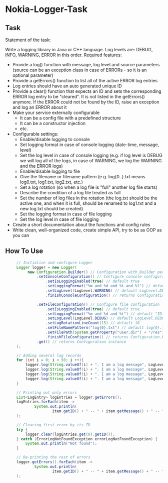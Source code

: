 # Nokia-Logger-Task

## Task

Statement of the task:

Write a logging library in Java or C++ language.
Log levels are: DEBUG, INFO, WARNING, ERROR in this order.
Required features:
- Provide a log() function with message, log level and source parameters (source can be an exception class in case of ERRORs - so it is an optional parameter)
- Provide a getErrors() function to list all of the active ERROR log entries
- Log entries should have an auto generated unique ID
- Provide a clear() function that expects an ID and sets the corresponding ERROR log entry to be "cleared". It is not listed in the getErrors() anymore. If the ERROR could not be found by the ID, raise an exception and log an ERROR about it
- Make your service externally configurable
	- It can be a config file with a predefined structure
	- It can be a constructor injection
	- etc.	
- Configurable settings:
	- Enable/disable logging to console
	- Set logging format in case of console logging (date-time, message, level)
	- Set the log level in case of console logging (e.g. if log level is DEBUG we will log all of the logs, in case of WARNING, we log the WARNING and the ERROR logs)
	- Enable/disable logging to file
	- Give the filename or filename pattern (e.g. log{0..}.txt means log0.txt, log1.txt, log2.txt, etc.)
	- Set a log rotation (so when a log file is "full" another log file starts)
	- Describe the condition of a log file treated as full
	- Set the number of log files in the rotation (the log.txt should be the active one, and when it is full, should be renamed to log1.txt and a new log.txt should be created)
	- Set the logging format in case of file logging
	- Set the log level in case of file logging
- Create a short documentation about the functions and config rules
- Write clean, well-organized code, create simple API, try to be as OOP as you can


## How To Use


```java
     // Initialize and configure Logger
     Logger logger = new Logger(
          new Configuration.Builder() // Configuration with Builder pattern
              .setConsoleConfiguration() // Configure console configuration
                  .setIsLoggingEnabled(true) // default true
                  .setLoggingFormat("%m and %d and %t and %l") // default "ID:%i Date:%d Time:%t Message:'%m' Level:%l"
                  .setLogLevel(LogLevel.WARNING) // default LogLevel.DEBUG
                  .finishConsoleConfiguration() // returns Configuration.Builder

              .setFileConfiguration() // Configure file configuration
                  .setIsLoggingEnabled(true) // default true
                  .setLoggingFormat("%m and %d and %t") // default "ID:%i Date:%d Time:%t Message:'%m' Level:%l"
                  .setLogLevel(LogLevel.DEBUG) // default LogLevel.DEBUG
                  .setLogRotationLineCount(15) // default 10
                  .setFileNamePattern("log{0}.txt") // default log{0}.txt
                  .setFilePath(System.getProperty("user.dir") + "/res") // default System.getProperty("user.dir")
                  .finishFileConfiguration() // returns Configuration.Builder
              .get() // returns Configuration instance
     );

     // Adding several log records
     for (int i = 0; i < 50; i ++){
         logger.log(String.valueOf(i) + ". I am a log message", LogLevel.INFO);
         logger.log(String.valueOf(i) + ". I am a log message", LogLevel.DEBUG);
         logger.log(String.valueOf(i) + ". I am a log message", LogLevel.WARNING);
         logger.log(String.valueOf(i) + ". I am a log message", LogLevel.ERROR);
     }

     // Printing out only errors
     List<LogEntry> logEntries = logger.getErrors();
     logEntries.forEach(item ->
             System.out.println(
                     item.getID() + " -- " + item.getMessage() + " -- " + item.getLevel().toString())
     );

     // Clearing first error by its ID
     try {
         logger.clear(logEntries.get(0).getID());
     } catch (ErrorLogNotFoundException errorLogNotFoundException) {
         System.out.println("Not found");
     }

     // Re-printing the rest of errors
     logger.getErrors().forEach(item ->
             System.out.println(
                     item.getID() + " -- " + item.getMessage() + " -- " + item.getLevel().toString())
     );

```

<br>
